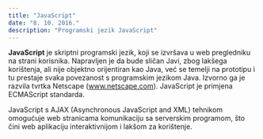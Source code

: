 ```yaml
---
title: "JavaScript"
date: "8. 10. 2016."
description: "Programski jezik JavaScript"
---
```


**JavaScript** je skriptni programski jezik, koji se izvršava u web pregledniku na strani korisnika. Napravljen je da bude sličan Javi, zbog lakšega korištenja, ali nije objektno orijentiran kao Java, već se temelji na prototipu i tu prestaje svaka povezanost s programskim jezikom Java. Izvorno ga je razvila tvrtka Netscape (www.netscape.com). JavaScript je primjena ECMAScript standarda.

JavaScript s AJAX (Asynchronous JavaScript and XML) tehnikom omogućuje web stranicama komunikaciju sa serverskim programom, što čini web aplikaciju interaktivnijom i lakšom za korištenje.